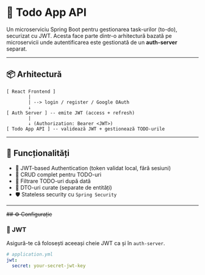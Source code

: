 # 📝 Todo App API

Un microserviciu Spring Boot pentru gestionarea task-urilor (to-do), securizat cu JWT. Acesta face parte dintr-o arhitectură bazată pe microservicii unde autentificarea este gestionată de un **auth-server** separat.

---

## 📦 Arhitectură
```text
[ React Frontend ]
        |
        | --> login / register / Google OAuth
        ↓
[ Auth Server ] -- emite JWT (access + refresh)
        |
        ↓ (Authorization: Bearer <JWT>)
[ Todo App API ] -- validează JWT + gestionează TODO-urile
```

---

## 🚀 Funcționalități

- 🔐 JWT-based Authentication (token validat local, fără sesiuni)
- 📅 CRUD complet pentru TODO-uri
- 📆 Filtrare TODO-uri după dată
- 🧾 DTO-uri curate (separate de entități)
- 🛡️ Stateless security cu `Spring Security`

---

~~## ⚙️ Configurație~~

### 🔑 JWT

Asigură-te că folosești aceeași cheie JWT ca și în `auth-server`.

```yaml
# application.yml
jwt:
  secret: your-secret-jwt-key
```